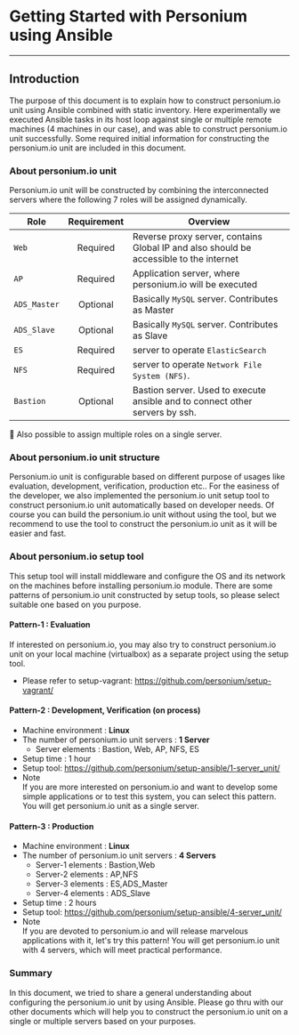 # Getting Started with Personium using Ansible
-------------------------------

## Introduction

The purpose of this document is to explain how to construct personium.io unit using Ansible combined with static inventory. Here experimentally we executed Ansible tasks in its host loop against single or multiple remote machines (4 machines in our case), and was able to construct personium.io unit successfully. Some required initial information for constructing the personium.io unit are included in this document.

### About personium.io unit
  Personium.io unit will be constructed by combining the interconnected servers where the following 7 roles will be assigned dynamically.

| **Role**        | **Requirement**  |    **Overview**                                                                        |
|-----------------|:----------------:|----------------------------------------------------------------------------------------|
| `Web`           |  Required        | Reverse proxy server, contains Global IP and also should be accessible to the internet |
| `AP`            |  Required        | Application server, where personium.io will be executed                                |
| `ADS_Master`    |  Optional        | Basically `MySQL` server. Contributes as Master                                        |
| `ADS_Slave`     |  Optional        | Basically `MySQL` server. Contributes as Slave                                         |
| `ES`            |  Required        | server to operate `ElasticSearch`                                                      |
| `NFS`           |  Required        | server to operate `Network File System (NFS)`.                                         |
| `Bastion`       |  Optional        | Bastion server. Used to execute ansible and to connect other servers by ssh.           |

:high_brightness: Also possible to assign multiple roles on a single server.

### About personium.io unit structure

Personium.io unit is configurable based on different purpose of usages like evaluation, development, verification, production etc..
For the easiness of the developer, we also implemented the personium.io unit setup tool to construct personium.io unit automatically based on developer needs.
Of course you can build the personium.io unit without using the tool, but we recommend to use the tool to construct the personium.io unit as it will be easier and fast.


### About personium.io setup tool

This setup tool will install middleware and configure the OS and its network on the machines before installing personium.io module.
There are some patterns of personium.io unit constructed by setup tools, so please select suitable one based on you purpose.

#### Pattern-1 : Evaluation

If interested on personium.io, you may also try to construct personium.io unit on your local machine (virtualbox) as a separate project using the setup tool.

* Please refer to setup-vagrant: https://github.com/personium/setup-vagrant/

#### Pattern-2 : Development, Verification (on process)

* Machine environment : **Linux**
* The number of personium.io unit servers : **1 Server**
  * Server elements : Bastion, Web, AP, NFS, ES
* Setup time : 1 hour
* Setup tool: https://github.com/personium/setup-ansible/1-server_unit/
* Note  
  If you are more interested on personium.io and want to develop some simple applications or to test this system, you can select this pattern. You will get personium.io unit as a single server.

#### Pattern-3 : Production

* Machine environment : **Linux**
* The number of personium.io unit servers : **4 Servers**
  * Server-1 elements : Bastion,Web
  * Server-2 elements : AP,NFS
  * Server-3 elements : ES,ADS_Master
  * Server-4 elements : ADS_Slave
* Setup time :  2 hours
* Setup tool: https://github.com/personium/setup-ansible/4-server_unit/
* Note  
  If you are devoted to personium.io and will release marvelous applications with it, let's try this pattern! You will get personium.io unit with 4 servers, which will meet practical performance.


### Summary

In this document, we tried to share a general understanding about configuring the personium.io unit by using Ansible. Please go thru with our other documents which will help you to construct the personium.io unit on a single or multiple servers based on your purposes.